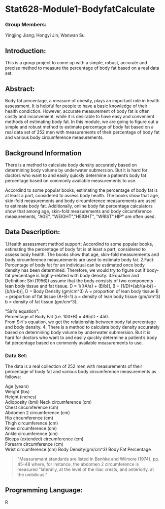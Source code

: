 # Stat628-Module1-BodyfatCalculate
### Group Members: 
Yingjing Jiang; Hongyi Jin; Wanwan Su
## Introduction:
This is a group project to come up with a simple, robust, accurate and precise method to measure the percentage of body fat based on a real data set.

## Abstract:
Body fat percentage, a measure of obesity, plays an important role in health assessment. It is helpful for people to have a basic knowledge of their health condiction. However, accurate measurement of body fat is often costly and inconvenient, while it is desirable to have easy and convenient methods of estimating body fat. 
In this module, we are going to figure out a simple and robust method to estimate percentage of body fat based on a real data set of 252 men with measurements of their percentage of body fat and various body circumference measurements.

## Background Information 

There is a method to calculate body density accurately based on determining body volume by underwater submersion. But it is hard for doctors who want to and easily quickly determine a patient’s body fat percentage based on commonly available measurements to use.

Accordind to some popular books, estimating the percentage of body fat is at least a part, considered to assess body health. The books show that age, skin-fold measurements and body circumference measurements are used to estimate body fat. Additionally, online body fat percentage calculators show that among age, skin-fold measurements and body circumference measurements, "AGE", "WEIGHT","HEIGHT", "WRIST",HIP" are often used.


## Data Description:

1.Health assessment method support: Accordind to some popular books, estimating the percentage of body fat is at least a part, considered to assess body health. The books show that age, skin-fold measurements and body circumference measurements are used to estimate body fat.
2.Fact: Percentage of body fat for an individual can be estimated once body density has been determined. Therefore, we would try to figure out if body-fat percentage is highly-related with body density.
3.Equation and  Definition:
Siri (1956)) assume that the body consists of two components - lean body tissue and fat tissue.
D = 1/[(A/a) + (B/b)], B = (1/D)*[ab/(a-b)] - [b/(a-b)], 
D = Body Density (gm/cm^3) 
A = proportion of lean body tissue 
B = proportion of fat tissue (A+B=1) 
a = density of lean body tissue (gm/cm^3) 
b = density of fat tissue (gm/cm^3), 

"Siri's equation":  
Percentage of Body Fat (i.e. 100*B) = 495/D - 450.  
From Siri's equation, we get the relationship between body fat percentage and  body density.
4. There is a method to calculate body density accurately based on determining body volume by underwater submersion. But it is hard for doctors who want to and easily quickly determine a patient’s body fat percentage based on commonly available measurements to use.

### Data Set:
The data is a real collection of 252 men with measurements of their percentage of body fat and various body circumference measurements as follows:

Age (years)  
Weight (lbs)  
Height (inches)  
Adioposity (bmi)
Neck circumference (cm)  
Chest circumference (cm)  
Abdomen 2 circumference (cm)  
Hip circumference (cm)  
Thigh circumference (cm)  
Knee circumference (cm)  
Ankle circumference (cm)  
Biceps (extended) circumference (cm)  
Forearm circumference (cm)  
Wrist circumference (cm) 
Body Density(gm/cm^3)
Body Fat Percentage
>"Measurement standards are listed in Benhke and Wilmore (1974), pp. 45-48 where, for instance, the abdomen 2 circumference is measured "laterally, at the level of the iliac crests, and anteriorly, at the umbilicus."



## Programming Language:
R

